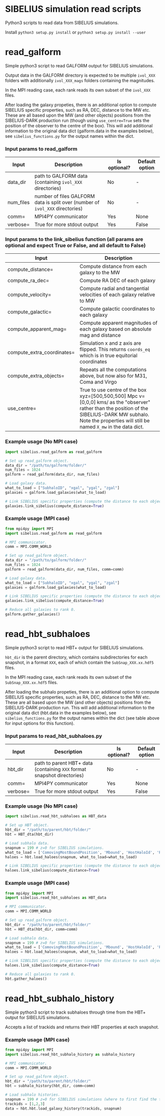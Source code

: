 # SIBELIUS simulation read scripts

Python3 scripts to read data from SIBELIUS simulations.

Install `python3 setup.py install` or `python3 setup.py install --user`

# read_galform

Simple python3 script to read GALFORM output for SIBELIUS simulations.

Output data in the GALFORM directory is expected to be multiple `ivol_XXX` folders with additionally `ivol_XXX_mags` folders containing the magnitudes.

In the MPI reading case, each rank reads its own subset of the `ivol_XXX` files.

After loading the galaxy propeties, there is an additional option to compute SIBELIUS specific properties, such as RA, DEC, distance to the MW etc. 
These are all based upon the MW (and other objects) positions from the SIBELIUS-DARK production run (though using `use_centre=True` sets the position of the observer to the centre of the box). This will add additional information to the original data
dict (galform.data in the examples below), see `sibelius_functions.py` for the output names within the dict.

### Input params to read_galform

| Input | Description | Is optional? | Default option |
| ----- | ----------- | --------- | ------- | 
| data_dir | path to GALFORM data (containing `ivol_XXX` directories) | No | - |
| num_files | number of files GALFORM data is split over (number of `ivol_XXX` directories) | No | - |
| comm= | MPI4PY communicator | Yes | None |
| verbose= | True for more stdout output | Yes | False |

### Input params to the link_sibelius function (all params are optional and expect True or False, and all default to False)

| Input | Description |
| ----- | ----------- | 
| compute_distance= | Compute distance from each galaxy to the MW |
| compute_ra_dec= | Compute RA DEC of each galaxy |
| compute_velocity= | Compute radial and tangential velocities of each galaxy relative to MW |
| compute_galactic= | Compute galactic coordinates to each galaxy |
| compute_apparent_mag= | Compute apparent magnitudes of each galaxy based on absolute mag and distance |
| compute_extra_coordinates= | Simulation x and z axis are flipped. This returns `coords_eq` which is in true equitorial coordinates |
| compute_extra_objects= | Repeats all the computations above, but now also for M31, Coma and Virgo |
| use_centre= | True to use centre of the box xyz=[500,500,500] Mpc  v=[0,0,0] kms/ as the "observer" rather than the position of the SIBELIUS-DARK MW subhalo. Note the properties will still be named `X_mw` in the data dict. |

### Example usage (No MPI case)

```python
import sibelius.read_galform as read_galform

# Set up read_galform object.
data_dir = "/path/to/galform/folder/"
num_files = 1024
galform = read_galform(data_dir, num_files)

# Load galaxy data.
what_to_load = ["SubhaloID", "xgal", "ygal", "zgal"]
galaxies = galform.load_galaxies(what_to_load)

# Link SIBELIUS specific properties (compute the distance to each object from the Milky Way).
galaxies.link_sibelius(compute_distance=True)
```

### Example usage (MPI case)

```python
from mpi4py import MPI
import sibelius.read_galform as read_galform

# MPI communicator.
comm = MPI.COMM_WORLD

# Set up read_galform object.
data_dir = "/path/to/galform/folder/"
num_files = 1024
galform = read_galform(data_dir, num_files, comm=comm)

# Load galaxy data.
what_to_load = ["SubhaloID", "xgal", "ygal", "zgal"]
galaxies = galform.load_galaxies(what_to_load)

# Link SIBELIUS specific properties (compute the distance to each object from the Milky Way).
galaxies.link_sibelius(compute_distance=True)

# Reduce all galaxies to rank 0.
galform.gather_galaxies()
```

# read_hbt_subhaloes

Simple python3 script to read HBT+ output for SIBELIUS simulations.

`hbt_dir` is the parent directory, which contains subdirectories for each snapshot, in a format `XXX`, each of which contain the `SubSnap_XXX.xx.hdf5` files.

In the MPI reading case, each rank reads its own subset of the `SubSnap_XXX.xx.hdf5` files.

After loading the subhalo propeties, there is an additional option to compute SIBELIUS specific properties, such as RA, DEC, distance to the MW etc. 
These are all based upon the MW (and other objects) positions from the SIBELIUS-DARK production run. This will add additional information to the original data
dict (hbt.data in the examples below), see `sibelius_functions.py` for the output names within the dict (see table above for input options for this function).

### Input params to read_hbt_subhaloes.py

| Input | Description | Is optional? | Default option |
| ----- | ----------- | --------- | ------- | 
| hbt_dir | path to parent HBT+ data (containing `XXX` format snapshot directories) | No | - |
| comm= | MPI4PY communicator | Yes | None |
| verbose= | True for more stdout output | Yes | False |

### Example usage (No MPI case)

```python
import sibelius.read_hbt_subhaloes as HBT_data

# Set up HBT object.
hbt_dir = "/path/to/parent/hbt/folder/"
hbt = HBT_dta(hbt_dir)

# Load subhalo data.
snapnum = 199 # z=0 for SIBELIUS simulations.
what_to_load = ['ComovingMostBoundPosition', 'Mbound', 'HostHaloId', 'Rank', 'Nbound']
haloes = hbt.load_haloes(snapnum, what_to_load=what_to_load)

# Link SIBELIUS specific properties (compute the distance to each object from the Milky Way).
haloes.link_sibelius(compute_distance=True)
```

### Example usage (MPI case)

```python
from mpi4py import MPI
import sibelius.read_hbt_subhaloes as HBT_data

# MPI communicator.
comm = MPI.COMM_WORLD

# Set up read_galform object.
hbt_dir = "/path/to/parent/hbt/folder/"
hbt = HBT_dta(hbt_dir, comm=comm)

# Load subhalo data.
snapnum = 199 # z=0 for SIBELIUS simulations.
what_to_load = ['ComovingMostBoundPosition', 'Mbound', 'HostHaloId', 'Rank', 'Nbound']
haloes = hbt.load_haloes(snapnum, what_to_load=what_to_load)

# Link SIBELIUS specific properties (compute the distance to each object from the Milky Way).
haloes.link_sibelius(compute_distance=True)

# Reduce all galaxies to rank 0.
hbt.gather_haloes()
```

# read_hbt_subhalo_history

Simple python3 script to track subhaloes through time from the HBT+ output for SIBELIUS simulations.

Accepts a list of trackids and returns their HBT properties at each snapshot.

### Example usage (MPI case)

```python
from mpi4py import MPI
import sibelius.read_hbt_subhalo_history as subhalo_history

# MPI communicator.
comm = MPI.COMM_WORLD

# Set up read_galform object.
hbt_dir = "/path/to/parent/hbt/folder/"
hbt = subhalo_history(hbt_dir, comm=comm)

# Load subhalo histories.
snapnum = 199 # z=0 for SIBELIUS simulations (where to first find the trackids).
trackids = [1,2,3]
data = hbt.hbt.load_galaxy_history(trackids, snapnum)
```
